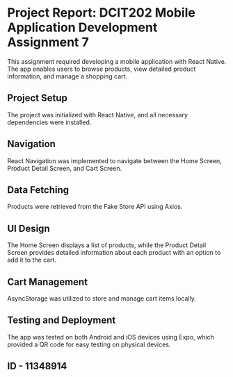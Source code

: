 # Project Report: DCIT202 Mobile Application Development Assignment 7

This assignment required developing a mobile application with React Native. The app enables users to browse products, view detailed product information, and manage a shopping cart.

## Project Setup
The project was initialized with React Native, and all necessary dependencies were installed.

## Navigation
React Navigation was implemented to navigate between the Home Screen, Product Detail Screen, and Cart Screen.

## Data Fetching
Products were retrieved from the Fake Store API using Axios.

## UI Design
The Home Screen displays a list of products, while the Product Detail Screen provides detailed information about each product with an option to add it to the cart.

## Cart Management
AsyncStorage was utilized to store and manage cart items locally.

## Testing and Deployment
The app was tested on both Android and iOS devices using Expo, which provided a QR code for easy testing on physical devices.

## ID - 11348914
